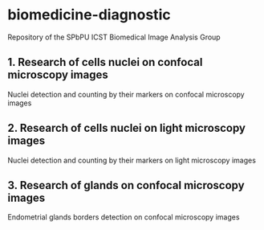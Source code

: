 # biomedicine-diagnostic
Repository of the SPbPU ICST Biomedical Image Analysis Group

## 1. Research of cells nuclei on confocal microscopy images

Nuclei detection and counting by their markers on confocal microscopy images

## 2. Research of cells nuclei on light microscopy images

Nuclei detection and counting by their markers on light microscopy images

## 3. Research of glands on confocal microscopy images

Endometrial glands borders detection on confocal microscopy images
